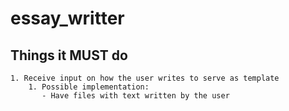 # essay_writter

## Things it MUST do
    1. Receive input on how the user writes to serve as template
        1. Possible implementation:
           - Have files with text written by the user

